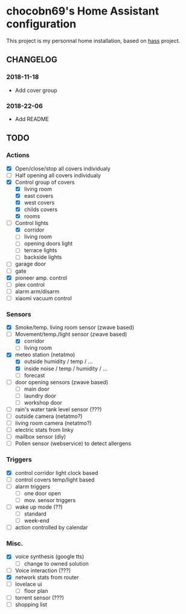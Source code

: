 # chocobn69's Home Assistant configuration

This project is my personnal home installation, based on [hass](https://www.home-assistant.io/) project.

## CHANGELOG

### 2018-11-18
- Add cover group

### 2018-22-06
- Add README


## TODO
### Actions
- [x] Open/close/stop all covers individualy
- [ ] Half opening all covers individualy
- [x] Control group of covers
    - [x] living room
    - [x] east covers
    - [x] west covers
    - [x] childs covers
    - [x] rooms
- [ ] Control lights
    - [x] corridor
    - [ ] living room
    - [ ] opening doors light
    - [ ] terrace lights
    - [ ] backside lights
- [ ] garage door
- [ ] gate
- [x] pioneer amp. control
- [ ] plex control
- [ ] alarm arm/disarm
- [ ] xiaomi vacuum control

### Sensors
- [x] Smoke/temp. living room sensor (zwave based)
- [ ] Movement/temp./light sensor (zwave based)
    - [x] corridor
    - [ ] living room
- [x] meteo station (netatmo)
    - [x] outside humidity / temp / ...
    - [x] inside noise / temp / humidity / ...
    - [ ] forecast
- [ ] door opening sensors (zwave based)
    - [ ] main door
    - [ ] laundry door
    - [ ] workshop door
- [ ] rain's water tank level sensor (???)
- [ ] outside camera (netatmo?)
- [ ] living room camera (netatmo?)
- [ ] electric stats from linky
- [ ] mailbox sensor (diy)
- [ ] Pollen sensor (webservice) to detect allergens

### Triggers
- [x] control corridor light clock based
- [ ] control covers temp/light based
- [ ] alarm triggers
    - [ ] one door open
    - [ ] mov. sensor triggers
- [ ] wake up mode (??)
    - [ ] standard
    - [ ] week-end
- [ ] action controlled by calendar

### Misc.
- [x] voice synthesis (google tts)
    - [ ] change to owned solution
- [ ] Voice interaction (???)
- [x] network stats from router
- [ ] lovelace ui
    - [ ] floor plan
- [ ] torrent sensor (???)
- [ ] shopping list
